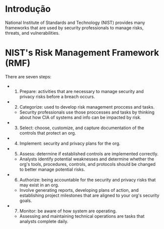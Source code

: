 # Introdução
National Institute of Standards and Technology (NIST) provides many frameworks that are
used by security professionals to manage risks, threats, and vulnerabilities.

# NIST's Risk Management Framework (RMF)
There are seven steps:
- 01) Prepare: activities that are necessary to manage security and privacy risks before a breach occurs.
- 02) Categorize: used to develop risk management proccess and tasks.  
    - Security professionals use those proccesses and tasks by thinking about how CIA of systems and info can be impacted by risk.
- 03) Select: choose, customize, and capture documentation of the controls that protect an org.
- 04) Implement: security and privacy plans for the org.
- 05) Assess: determine if established controls are implemented correctly.
    - Analysts identify potential weaknesses and determine whether the org's tools, procedures, controls, and protocols should be changed to better manage potential risks.
- 06) Authorize: being accountable for the security and privacy risks that may exist in an org. 
    - Involve generating reports, developing plans of action, and establishing project milestones that are aligned to your org's security goals.
- 07) Monitor: be aware of how system are operating.
    - Assessing and maintaining technical operations are tasks that analysts complete daily.